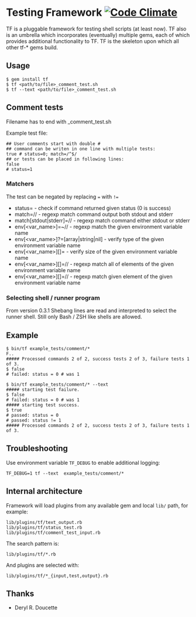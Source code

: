 # Testing Framework [![Code Climate](https://codeclimate.com/badge.png)](https://codeclimate.com/github/mpapis/tf)

TF is a pluggable framework for testing shell scripts (at least now).
TF also is an umbrella which incorporates (eventually) multiple gems, each of which provides additional functionality
to TF. TF is the skeleton upon which all other tf-* gems build.


## Usage

    $ gem install tf
    $ tf <path/to/file>_comment_test.sh
    $ tf --text <path/to/file>_comment_test.sh

## Comment tests

Filename has to end with _comment_test.sh

Example test file:

    ## User comments start with double #
    ## command can be writen in one line with multiple tests:
    true # status=0; match=/^$/
    ## or tests can be placed in following lines:
    false
    # status=1

### Matchers

The test can be negated by replacing `=` with `!=`

- status=<number> - check if command returned given status (0 is success)
- match=/<regexp>/ - regexp match command output both stdout and stderr
- match[stdout|stderr]=/<regexp>/ - regexp match command either stdout or stderr
- env[<var_name>]=~/<regexp>/ - regexp match the given environment variable name
- env[<var_name>]?=[array|string|nil] - verify type of the given environment variable name
- env[<var_name>][]=<size> - verify size of the given environment variable name
- env[<var_name>][]=/<regexp>/ - regexp match all of elements of the given environment variable name
- env[<var_name>][<index>]=/<regexp>/ - regexp match given element of the given environment variable name

### Selecting shell / runner program

From version 0.3.1 Shebang lines are read and interpreted to select the runner shell.
Still only Bash / ZSH like shells are allowed.

## Example

    $ bin/tf example_tests/comment/*
    F..
    ##### Processed commands 2 of 2, success tests 2 of 3, failure tests 1 of 3.
    $ false
    # failed: status = 0 # was 1

    $ bin/tf example_tests/comment/* --text
    ##### starting test failure.
    $ false
    # failed: status = 0 # was 1
    ##### starting test success.
    $ true
    # passed: status = 0
    # passed: status != 1
    ##### Processed commands 2 of 2, success tests 2 of 3, failure tests 1 of 3.

## Troubleshooting

Use environment variable `TF_DEBUG` to enable additional logging:

    TF_DEBUG=1 tf --text  example_tests/comment/*

## Internal architecture

Framework will load plugins from any available gem and local `lib/` path, for example:

    lib/plugins/tf/text_output.rb
    lib/plugins/tf/status_test.rb
    lib/plugins/tf/comment_test_input.rb

The search pattern is:

    lib/plugins/tf/*.rb

And plugins are selected with:

    lib/plugins/tf/*_{input,test,output}.rb

## Thanks

 - Deryl R. Doucette
